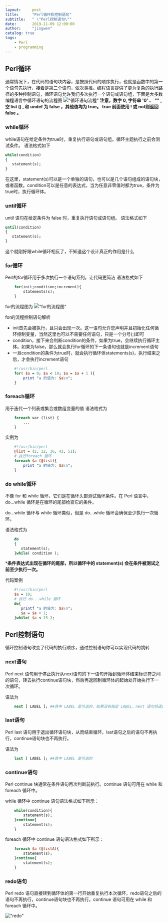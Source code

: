 ```yaml
---
layout:     post
title:      "Perl循环和控制语句"
subtitle:   " \"Perl控制语句\""
date:       2019-11-09 12:00:00
author:     "jingwen"
catalog: true
tags:
    - Perl
    - programming
---
```

## Perl循环
通常情况下，在代码的语句块内容，是按照代码的顺序执行，也就是函数中的第一个语句先执行，接着是第二个语句，依次类推。编程语言提供了更为复杂的执行路径的多种控制语句，循环语句允许我们多次执行一个语句或语句组，下面是大多数编程语言中循环语句的流程图
!["循环语句流程"](https://jingwen-blog.oss-cn-beijing.aliyuncs.com/loop.png)
**注意，数字 0, 字符串 '0' 、 "" , 空 list () , 和 undef 为 false ，其他值均为 true。 true 前面使用 ! 或 not则返回 false 。**

### while循环
while语句在给定条件为true时，重复执行语句或语句组。循环主题执行之前会测试条件。
语法格式如下
```Perl
while(condition)
{
   statement(s);
}
```
在这里，statement(s)可以是一个单独的语句，也可以是几个语句组成的语句块，或者函数。condition可以是任意的表达式，当为任意非零值时都为true，条件为true时，执行循环体。

### until循环
until 语句在给定条件为 false 时，重复执行语句或语句组。
语法格式如下
```Perl
until(condition)
{
   statement(s);
}
```
这个就刚好跟while循环相反了，不知道这个设计真正的作用是什么

### for循环
Perl的for循环用于多次执行一个语句系列，让代码更简洁
语法格式如下
```Perl
    for(init;condition;increment){
        statements(s);
    }
```
for的流程图为
!["for的流程图"](https://jingwen-blog.oss-cn-beijing.aliyuncs.com/forloop.png)

for的流程控制语句解析
* init首先会被执行，且只会出现一次。这一语句允许您声明并且初始化任何循环控制变量，当然这里也可以不需要任何语句，只是一个分号(;)即可
* condition，接下来会判断condition的条件，如果为true，会继续执行循环主体。如果为false，那么就会执行for循环的下一条语句也就是increment语句
* 一旦condition的条件为true时，就会执行循环体statements(s)，执行结束之后，才会执行increment语句

```Perl
    #!/usr/bin/perl
    for( $a = 0; $a < 10; $a = $a + 1 ){
        print "a 的值为: $a\n";
    }
```

### foreach循环
用于迭代一个列表或集合或数组变量的值
语法格式为

```Perl
    foreach var (list) {
        ...
    }
```
实例为
```Perl
    #!/usr/bin/perl
    @list = (2, 12, 36, 42, 51);
    # 执行foreach 循环
    foreach $a (@list){
        print "a 的值为: $a\n";
    }
```
### do while循环
不像 for 和 while 循环，它们是在循环头部测试循环条件。在 Perl 语言中，do...while 循环是在循环的尾部检查它的条件。

do...while 循环与 while 循环类似，但是 do...while 循环会确保至少执行一次循环。

语法格式为
```Perl
    do
    {
       statement(s);
    }while( condition );
```
***条件表达式出现在循环的尾部，所以循环中的 statement(s) 会在条件被测试之前至少执行一次。**

代码案例
```Perl
    #!/usr/bin/perl
    $a = 10;
    # 执行 do...while 循环
    do{
       printf "a 的值为: $a\n";
       $a = $a + 1;
    }while( $a < 15 );
```

## Perl控制语句
循环控制语句改变了代码的执行顺序，通过控制语句你可以实现代码的跳转

### next语句
Perl next 语句用于停止执行从next语句的下一语句开始到循环体结束标识符之间的语句，转去执行continue语句块，然后再返回到循环体的起始处开始执行下一次循环。 

语法为
```Perl
    next [ LABEL ]; ##其中 LABEL 是可选的，如果没有指定 LABEL，next 语句将返回到循环体的起始处开始执行下一次循环。
```
### last语句
Perl last 语句用于退出循环语句块，从而结束循环，last语句之后的语句不再执行，continue语句块也不再执行。

语法为
```Perl
    last [ LABEL ]; ##其中 LABEL 是可选的
```

### continue语句
Perl continue 块通常在条件语句再次判断前执行。continue 语句可用在 while 和 foreach 循环中。

while 循环中 continue 语句语法格式如下所示：

```Perl
    while(condition){
        statement(s);
    }continue{
        statement(s);
    }
```

foreach 循环中 continue 语句语法格式如下所示：

```Perl
    foreach $a (@listA){
        statement(s);
    }continue{
        statement(s);
    }
```

### redo语句
Perl redo 语句直接转到循环体的第一行开始重复执行本次循环，redo语句之后的语句不再执行，continue语句块也不再执行。continue 语句可用在 while 和 foreach 循环中。

!["redo"](https://jingwen-blog.oss-cn-beijing.aliyuncs.com/redo.jpg)



